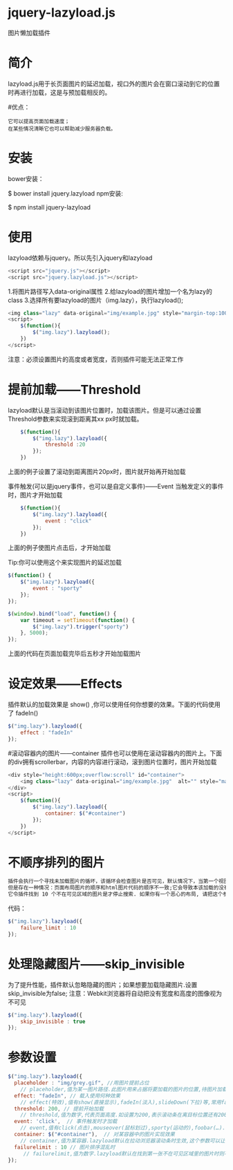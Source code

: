 # jquery-lazyload.js
图片懒加载插件

# 简介
lazyload.js用于长页面图片的延迟加载，视口外的图片会在窗口滚动到它的位置时再进行加载，这是与预加载相反的。

#优点：
 ```
它可以提高页面加载速度；
在某些情况清晰它也可以帮助减少服务器负载。
```
# 安装
bower安装：

$ bower install jquery.lazyload
npm安装:

$ npm install jquery-lazyload  
# 使用
lazyload依赖与jquery。所以先引入jquery和lazyload
```javascript
<script src="jquery.js"></script>
<script src="jquery.lazyload.js"></script>
```
1.将图片路径写入data-original属性
2.给lazyload的图片增加一个名为lazy的class
3.选择所有要lazyload的图片（img.lazy），执行lazyload();
```javascript
<img class="lazy" data-original="img/example.jpg" style="margin-top:1000px" height="200">
<script>
    $(function(){
        $("img.lazy").lazyload();
    })
</script>
```
注意：必须设置图片的高度或者宽度，否则插件可能无法正常工作

# 提前加载——Threshold
lazyload默认是当滚动到该图片位置时，加载该图片。但是可以通过设置Threshold参数来实现滚到距离其xx px时就加载。
```javascript
    $(function(){
        $("img.lazy").lazyload({
            threshold :20
        });
    })
```
上面的例子设置了滚动到距离图片20px时，图片就开始再开始加载

事件触发(可以是jquery事件，也可以是自定义事件)——Event
当触发定义的事件时，图片才开始加载
```javascript
    $(function(){
        $("img.lazy").lazyload({
            event : "click"
        });
    })
```
上面的例子使图片点击后，才开始加载

Tip:你可以使用这个来实现图片的延迟加载
```javascript
$(function() {
    $("img.lazy").lazyload({
        event : "sporty"
    });
});

$(window).bind("load", function() {
    var timeout = setTimeout(function() {
        $("img.lazy").trigger("sporty")
    }, 5000);
});
```
上面的代码在页面加载完毕后五秒才开始加载图片

# 设定效果——Effects
插件默认的加载效果是 show() ,你可以使用任何你想要的效果。下面的代码使用了 fadeIn()
```javascript
$("img.lazy").lazyload({
    effect : "fadeIn"
});
```
#滚动容器内的图片——container
插件也可以使用在滚动容器内的图片上。下面的div拥有scrollerbar，内容的内容进行滚动，滚到图片位置时，图片开始加载
```javascript
<div style="height:600px;overflow:scroll" id="container">
    <img class="lazy" data-original="img/example.jpg"  alt="" style="margin-top:1000px" height="200">
</div>
<script>
    $(function(){
        $("img.lazy").lazyload({
            container: $("#container")
        });
    })
</script>
```
# 不顺序排列的图片
```html
插件会执行一个寻找未加载图片的循坏，该循环会检查图片是否可见，默认情况下，当第一个视图外的图片被找到，循环就会停止 。
但是存在一种情况：页面布局图片的顺序和html图片代码的顺序不一致;它会导致本该加载的没有加载。这种情况下就可以将 failurelimit 设为 10 ，
它令插件找到 10 个不在可见区域的图片是才停止搜索. 如果你有一个恶心的布局, 请把这个参数设高一点。
```
代码：
```javascript
$("img.lazy").lazyload({
    failure_limit : 10
});
```
# 处理隐藏图片——skip_invisible
为了提升性能，插件默认忽略隐藏的图片；如果想要加载隐藏图片.设置skip_invisible为false;
注意：Webkit浏览器将自动把没有宽度和高度的图像视为不可见
```javascript
$("img.lazy").lazyload({
    skip_invisible : true
});
```
# 参数设置

```javascript
$("img.lazy").lazyload({
  placeholder : "img/grey.gif", //用图片提前占位
    // placeholder,值为某一图片路径.此图片用来占据将要加载的图片的位置,待图片加载时,占位图则会隐藏
  effect: "fadeIn", // 载入使用何种效果
    // effect(特效),值有show(直接显示),fadeIn(淡入),slideDown(下拉)等,常用fadeIn
  threshold: 200, // 提前开始加载
    // threshold,值为数字,代表页面高度.如设置为200,表示滚动条在离目标位置还有200的高度时就开始加载图片,可以做到不让用户察觉
  event: 'click',  // 事件触发时才加载
    // event,值有click(点击),mouseover(鼠标划过),sporty(运动的),foobar(…).可以实现鼠标莫过或点击图片才开始加载,后两个值未测试…
  container: $("#container"),  // 对某容器中的图片实现效果
    // container,值为某容器.lazyload默认在拉动浏览器滚动条时生效,这个参数可以让你在拉动某DIV的滚动条时依次加载其中的图片
  failurelimit : 10 // 图片排序混乱时
     // failurelimit,值为数字.lazyload默认在找到第一张不在可见区域里的图片时则不再继续加载,但当HTML容器混乱的时候可能出现可见区域内图片并没加载出来的情况,failurelimit意在加载N张可见区域外的图片,以避免出现这个问题.
});
```
